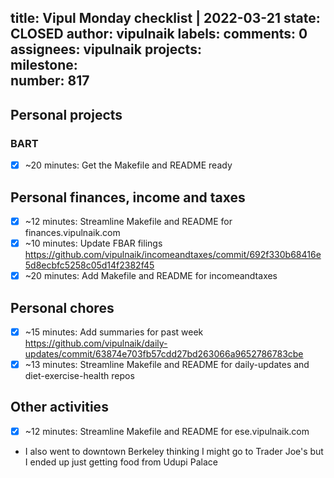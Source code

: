 title:	Vipul Monday checklist | 2022-03-21
state:	CLOSED
author:	vipulnaik
labels:	
comments:	0
assignees:	vipulnaik
projects:	
milestone:	
number:	817
--
## Personal projects

### BART

- [x] ~20 minutes: Get the Makefile and README ready

## Personal finances, income and taxes

- [x] ~12 minutes: Streamline Makefile and README for finances.vipulnaik.com
- [x] ~10 minutes: Update FBAR filings https://github.com/vipulnaik/incomeandtaxes/commit/692f330b68416e5d8ecbfc5258c05d14f2382f45
- [x] ~20 minutes: Add Makefile and README for incomeandtaxes   

## Personal chores

- [x] ~15 minutes: Add summaries for past week https://github.com/vipulnaik/daily-updates/commit/63874e703fb57cdd27bd263066a9652786783cbe
- [x] ~13 minutes: Streamline Makefile and README for daily-updates and diet-exercise-health repos  

## Other activities

- [x] ~12 minutes: Streamline Makefile and README for ese.vipulnaik.com 
- I also went to downtown Berkeley thinking I might go to Trader Joe's but I ended up just getting food from Udupi Palace
